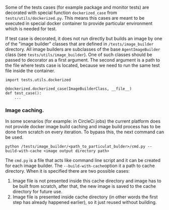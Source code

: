 Some of the tests cases (for example package and monitor tests) are decorated with special function
`dockerized_case` from `tests/utils/dockerized.py`.
This means this cases are meant to be executed in special docker container
to provide particular environment which is needed for test.

If test case is decorated, it does not run directly but builds an image by one of the "image builder" classes
that are defined in `/tests/image_builder` directory.
All image builders are subclasses of the base `AgentImageBuilder` class (see `tests/utils/image_builder`).
One of such classes should be passed to decorator as a first argument.
The second argument is a path to the file where tests case is located,
because we need to run the same test file inside the container.
```
import tests.utils.dockerized

@dockerized.dockerized_case(ImageBuilderClass, __file__)
def test_case():
    ...
```



### Image caching.

In some scenarios (for example: in CircleCi jobs) the current platform does not provide docker image build caching
and image build process has to be done from scratch on every iteration.
To bypass this, the next command can be used.

```
python /tests/image_builder/<path_to_particulat_bulder>/cmd.py --build-with-cache <image output directory path>
```

The `cmd.py` is a file that acts like command line script and it can be created for each image builder.
The `--build-with-cache`option it a path to cache directory. When it is specified there are two possible cases:
1) Image file is not presented inside this cache directory and image has to be built from scratch,
after that, the new image is saved to the cache directory for future use.
2) Image file is presented inside cache directory (in other words the first step has already happened earlier),
so it just reused without building.

